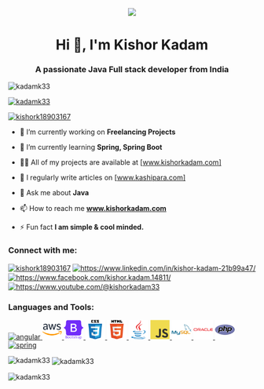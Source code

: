 <div  align="center" > 
      <img width="68%" src="https://raw.githubusercontent.com/gist/abnsl0014/9d726586bd9246d133a9ddc6391cd2f0/raw/9a0d296d5f8549a8872ca0c3bcfdf3166a915c9e/computer.gif"/>
</div>
<h1 align="center">Hi 👋, I'm Kishor Kadam</h1>
<h3 align="center">A passionate Java Full stack developer from India</h3>

<p align="left"> <img src="https://komarev.com/ghpvc/?username=kadamk33&label=Profile%20views&color=0e75b6&style=flat" alt="kadamk33" /> </p>

<p align="left"> <a href="https://github.com/ryo-ma/github-profile-trophy"><img src="https://github-profile-trophy.vercel.app/?username=kadamk33" alt="kadamk33" /></a> </p>

<p align="left"> <a href="https://twitter.com/kishork18903167" target="blank"><img src="https://img.shields.io/twitter/follow/kishork18903167?logo=twitter&style=for-the-badge" alt="kishork18903167" /></a> </p>

- 🔭 I’m currently working on **Freelancing Projects**

- 🌱 I’m currently learning **Spring, Spring Boot**

- 👨‍💻 All of my projects are available at [www.kishorkadam.com]

- 📝 I regularly write articles on [www.kashipara.com]

- 💬 Ask me about **Java**

- 📫 How to reach me **www.kishorkadam.com**

- ⚡ Fun fact **I am simple & cool minded.**

<h3 align="left">Connect with me:</h3>
<p align="left">
<a href="https://twitter.com/kishork18903167" target="blank"><img align="center" src="https://raw.githubusercontent.com/rahuldkjain/github-profile-readme-generator/master/src/images/icons/Social/twitter.svg" alt="kishork18903167" height="30" width="40" /></a>
<a href="https://linkedin.com/in/https://www.linkedin.com/in/kishor-kadam-21b99a47/" target="blank"><img align="center" src="https://raw.githubusercontent.com/rahuldkjain/github-profile-readme-generator/master/src/images/icons/Social/linked-in-alt.svg" alt="https://www.linkedin.com/in/kishor-kadam-21b99a47/" height="30" width="40" /></a>
<a href="https://fb.com/https://www.facebook.com/kishor.kadam.14811/" target="blank"><img align="center" src="https://raw.githubusercontent.com/rahuldkjain/github-profile-readme-generator/master/src/images/icons/Social/facebook.svg" alt="https://www.facebook.com/kishor.kadam.14811/" height="30" width="40" /></a>
<a href="https://www.youtube.com/c/https://www.youtube.com/@kishorkadam33" target="blank"><img align="center" src="https://raw.githubusercontent.com/rahuldkjain/github-profile-readme-generator/master/src/images/icons/Social/youtube.svg" alt="https://www.youtube.com/@kishorkadam33" height="30" width="40" /></a>
</p>

<h3 align="left">Languages and Tools:</h3>
<p align="left"> <a href="https://angular.io" target="_blank" rel="noreferrer"> <img src="https://angular.io/assets/images/logos/angular/angular.svg" alt="angular" width="40" height="40"/> </a> <a href="https://aws.amazon.com" target="_blank" rel="noreferrer"> <img src="https://raw.githubusercontent.com/devicons/devicon/master/icons/amazonwebservices/amazonwebservices-original-wordmark.svg" alt="aws" width="40" height="40"/> </a> <a href="https://getbootstrap.com" target="_blank" rel="noreferrer"> <img src="https://raw.githubusercontent.com/devicons/devicon/master/icons/bootstrap/bootstrap-plain-wordmark.svg" alt="bootstrap" width="40" height="40"/> </a> <a href="https://www.w3schools.com/css/" target="_blank" rel="noreferrer"> <img src="https://raw.githubusercontent.com/devicons/devicon/master/icons/css3/css3-original-wordmark.svg" alt="css3" width="40" height="40"/> </a> <a href="https://www.w3.org/html/" target="_blank" rel="noreferrer"> <img src="https://raw.githubusercontent.com/devicons/devicon/master/icons/html5/html5-original-wordmark.svg" alt="html5" width="40" height="40"/> </a> <a href="https://www.java.com" target="_blank" rel="noreferrer"> <img src="https://raw.githubusercontent.com/devicons/devicon/master/icons/java/java-original.svg" alt="java" width="40" height="40"/> </a> <a href="https://developer.mozilla.org/en-US/docs/Web/JavaScript" target="_blank" rel="noreferrer"> <img src="https://raw.githubusercontent.com/devicons/devicon/master/icons/javascript/javascript-original.svg" alt="javascript" width="40" height="40"/> </a> <a href="https://www.mysql.com/" target="_blank" rel="noreferrer"> <img src="https://raw.githubusercontent.com/devicons/devicon/master/icons/mysql/mysql-original-wordmark.svg" alt="mysql" width="40" height="40"/> </a> <a href="https://www.oracle.com/" target="_blank" rel="noreferrer"> <img src="https://raw.githubusercontent.com/devicons/devicon/master/icons/oracle/oracle-original.svg" alt="oracle" width="40" height="40"/> </a> <a href="https://www.php.net" target="_blank" rel="noreferrer"> <img src="https://raw.githubusercontent.com/devicons/devicon/master/icons/php/php-original.svg" alt="php" width="40" height="40"/> </a> <a href="https://spring.io/" target="_blank" rel="noreferrer"> <img src="https://www.vectorlogo.zone/logos/springio/springio-icon.svg" alt="spring" width="40" height="40"/> </a> </p>

<p><img align="left" src="https://github-readme-stats.vercel.app/api/top-langs?username=kadamk33&show_icons=true&locale=en&layout=compact" alt="kadamk33" /></p>

<p>&nbsp;<img align="center" src="https://github-readme-stats.vercel.app/api?username=kadamk33&show_icons=true&locale=en" alt="kadamk33" /></p>

<p><img align="center" src="https://github-readme-streak-stats.herokuapp.com/?user=kadamk33&" alt="kadamk33" /></p>
